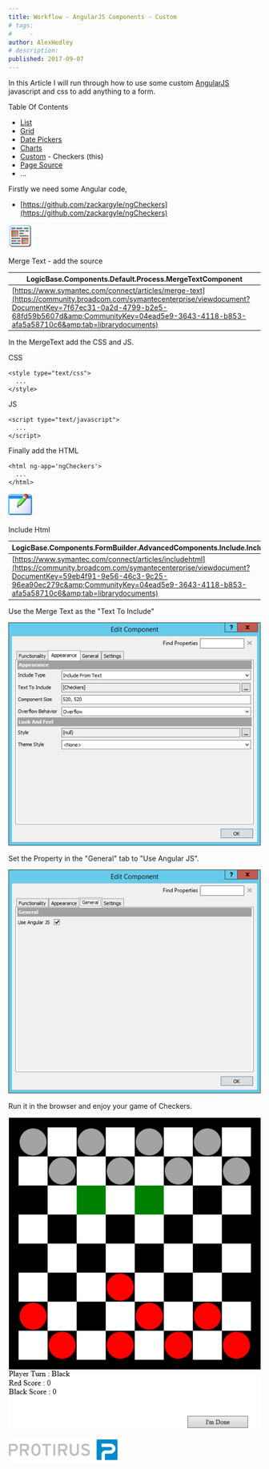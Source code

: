 ```yaml
---
title: Workflow - AngularJS Components - Custom
# tags:
#     - 
author: AlexHedley
# description: 
published: 2017-09-07
---
```


In this Article I will run through how to use some custom [AngularJS](https://angular.io/) javascript and css to add anything to a form.

Table Of Contents
  
- [List](https://community.broadcom.com/symantecenterprise/viewdocument?DocumentKey=3baf8485-eabd-43ff-8cc0-767906273a44&amp;CommunityKey=04ead5e9-3643-4118-b853-afa5a58710c6&amp;tab=librarydocuments)
- [Grid](https://community.broadcom.com/symantecenterprise/viewdocument?DocumentKey=a05d59e4-87ed-45b5-abd4-574974d05185&amp;CommunityKey=04ead5e9-3643-4118-b853-afa5a58710c6&amp;tab=librarydocuments)
- [Date Pickers](https://community.broadcom.com/symantecenterprise/viewdocument?DocumentKey=a06bd03c-3430-482a-bdaf-0ff9aff23c8e&amp;CommunityKey=04ead5e9-3643-4118-b853-afa5a58710c6&amp;tab=librarydocuments)
- [Charts](https://community.broadcom.com/symantecenterprise/viewdocument?DocumentKey=fac5c517-6ba6-4cbe-8aad-dd2b2beff237&amp;CommunityKey=04ead5e9-3643-4118-b853-afa5a58710c6&amp;tab=librarydocuments)
- [Custom](https://community.broadcom.com/symantecenterprise/viewdocument?DocumentKey=062791d7-60fd-4702-9ac5-1bcdf0f2dfc4&amp;CommunityKey=04ead5e9-3643-4118-b853-afa5a58710c6&amp;tab=librarydocuments) - Checkers (this)
- [Page Source](https://community.broadcom.com/symantecenterprise/viewdocument?DocumentKey=3607359c-2ba3-4491-acfd-a29c88639fcd&amp;CommunityKey=04ead5e9-3643-4118-b853-afa5a58710c6&amp;tab=librarydocuments)
- ...

Firstly we need some Angular code,

- [https://github.com/zackargyle/ngCheckers](https://github.com/zackargyle/ngCheckers)

![Text Rich Marked](images\text_rich_marked.png)
  
Merge Text - add the source

| LogicBase.Components.Default.Process.MergeTextComponent |
| --- |
| [https://www.symantec.com/connect/articles/merge-text](https://community.broadcom.com/symantecenterprise/viewdocument?DocumentKey=7f67ec31-0a2d-4799-b2e5-68fd59b5607d&amp;CommunityKey=04ead5e9-3643-4118-b853-afa5a58710c6&amp;tab=librarydocuments) |

In the MergeText add the CSS and JS.
  
CSS

    <style type="text/css">
      ...
    </style>

JS

    <script type="text/javascript">
      ...
    </script>

Finally add the HTML

    <html ng-app='ngCheckers'>
      ...
    </html>

![window_edit](images\window_edit.png)
  
Include Html

| LogicBase.Components.FormBuilder.AdvancedComponents.Include.IncludeHtmlComponent |
| --- |
| [https://www.symantec.com/connect/articles/includehtml](https://community.broadcom.com/symantecenterprise/viewdocument?DocumentKey=59eb4f91-9e56-46c3-9c25-96ea90ec279c&amp;CommunityKey=04ead5e9-3643-4118-b853-afa5a58710c6&amp;tab=librarydocuments) |

Use the Merge Text as the "Text To Include"
  
![Appearance](images\AngularJS-IncludeHtml-EditComponent-Appearance.png)

Set the Property in the "General" tab to "Use Angular JS".
  
![AngularJS](images\AngularJS-IncludeHtml-EditComponent-UseAngularJS.png)
  
Run it in the browser and enjoy your game of Checkers.
  
![Checkers](images\AngularJS-CustomComponent-Checkers.png)

[![Protirus.png](images\Protirus.png)](https://www.protirus.com)
